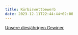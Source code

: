 ```yaml
---
title: Kürbiswettbewerb
date: 2023-12-11T22:44:44+02:00
---
```

[Unsere diesjährigen Gewiner](/pic/Kurbiswettbewerb.png)



